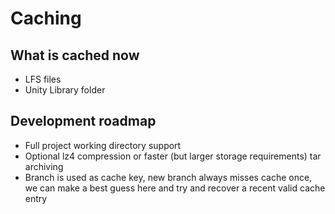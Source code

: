 # Caching

## What is cached now

- LFS files
- Unity Library folder

## Development roadmap

- Full project working directory support
- Optional lz4 compression or faster (but larger storage requirements) tar archiving
- Branch is used as cache key, new branch always misses cache once, we can make a best guess here
  and try and recover a recent valid cache entry
